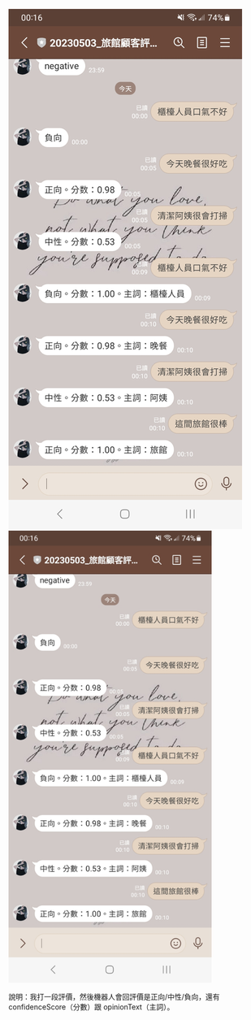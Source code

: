 ![Chatbot互動截圖](https://github.com/40941133S-QAQ/LAT-Repo/blob/main/homework4/Screenshot_20230517_001643_LINE.jpg?raw=true)
<img src="https://github.com/40941133S-QAQ/LAT-Repo/blob/main/homework4/Screenshot_20230517_001643_LINE.jpg?raw=true" alt="Chatbot互動截圖" width="400">

說明：我打一段評價，然後機器人會回評價是正向/中性/負向，還有 confidenceScore（分數）跟 opinionText（主詞）。
